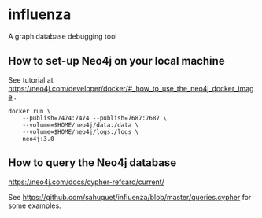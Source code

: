 # influenza
A graph database debugging tool

## How to set-up Neo4j on your local machine
See tutorial at https://neo4j.com/developer/docker/#_how_to_use_the_neo4j_docker_image .

```
docker run \
    --publish=7474:7474 --publish=7687:7687 \
    --volume=$HOME/neo4j/data:/data \
    --volume=$HOME/neo4j/logs:/logs \
    neo4j:3.0
```
## How to query the Neo4j database
https://neo4j.com/docs/cypher-refcard/current/

See https://github.com/sahuguet/influenza/blob/master/queries.cypher for some examples.
